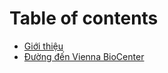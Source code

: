 # Table of contents

* [Giới thiệu](README.md)
* [Đường đến Vienna BioCenter](duong-den-vienna-biocenter.md)

